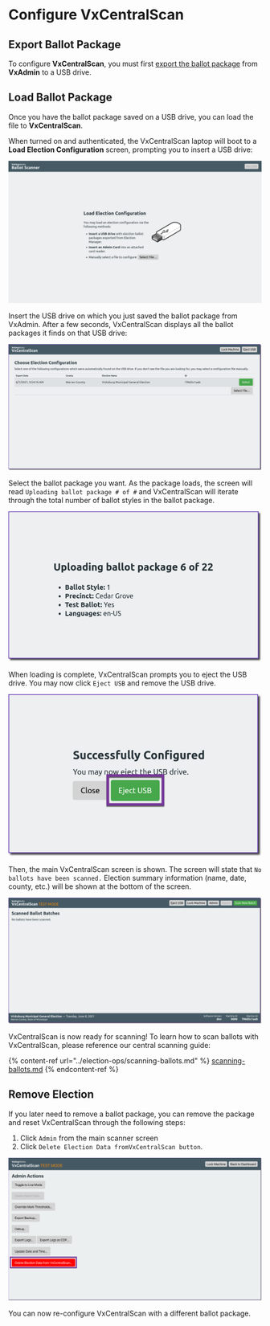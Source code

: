 # Configure VxCentralScan

## Export Ballot Package

To configure **VxCentralScan**, you must first [export the ballot package](export-ballot-package.md) from **VxAdmin** to a USB drive.&#x20;

## Load Ballot Package

Once you have the ballot package saved on a USB drive, you can load the file to **VxCentralScan**.

When turned on and authenticated, the VxCentralScan laptop will boot to a **Load Election Configuration** screen, prompting you to insert a USB drive:

![](<../.gitbook/assets/Parallels Picture 18.png>)

Insert the USB drive on which you just saved the ballot package from VxAdmin. After a few seconds, VxCentralScan displays all the ballot packages it finds on that USB drive:

![](<../.gitbook/assets/image (167).png>)

Select the ballot package you want. As the package loads, the screen will read `Uploading ballot package # of #` and VxCentralScan will iterate through the total number of ballot styles in the ballot package.

![](<../.gitbook/assets/image (214).png>)

When loading is complete, VxCentralScan prompts you to eject the USB drive. You may now click `Eject USB` and remove the USB drive.

![](<../.gitbook/assets/image (112).png>)

Then, the main VxCentralScan screen is shown. The screen will state that `No ballots have been scanned.` Election summary information (name, date, county, etc.) will be shown at the bottom of the screen.

![](<../.gitbook/assets/image (124).png>)

VxCentralScan is now ready for scanning! To learn how to scan ballots with VxCentralScan, please reference our central scanning guide:

{% content-ref url="../election-ops/scanning-ballots.md" %}
[scanning-ballots.md](../election-ops/scanning-ballots.md)
{% endcontent-ref %}

## Remove Election

If you later need to remove a ballot package, you can remove the package and reset VxCentralScan through the following steps:

1. Click `Admin` from the main scanner screen
2. Click `Delete Election Data fromVxCentralScan button`.

![](<../.gitbook/assets/image (140).png>)

You can now re-configure VxCentralScan with a different ballot package.

